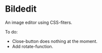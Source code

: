# Bildedit
An image editor using CSS-fiters.

To do:
- Close-button does nothing at the moment.
- Add rotate-function.
